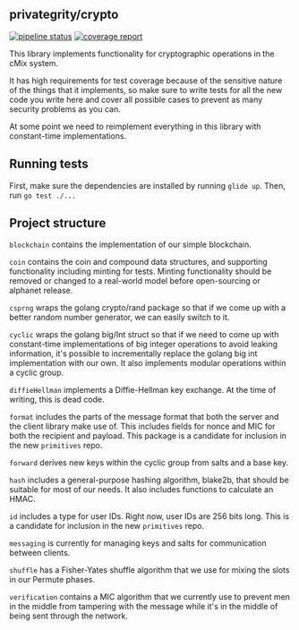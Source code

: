 privategrity/crypto
-------------------

[![pipeline status](https://gitlab.com/elixxir/crypto/badges/master/pipeline.svg)](https://gitlab.com/elixxir/crypto/commits/master)
[![coverage report](https://gitlab.com/elixxir/crypto/badges/master/coverage.svg)](https://gitlab.com/elixxir/crypto/commits/master)


This library implements functionality for cryptographic operations in
the cMix system.

It has high requirements for test coverage because of the sensitive nature of
the things that it implements, so make sure to write tests for all the new 
code you write here and cover all possible cases to prevent as many security
problems as you can.

At some point we need to reimplement everything in this library with 
constant-time implementations.

## Running tests

First, make sure the dependencies are installed by running `glide up`. Then,
run `go test ./...`

## Project structure

`blockchain` contains the implementation of our simple blockchain.

`coin` contains the coin and compound data structures, and supporting 
functionality including minting for tests. Minting functionality should be 
removed or changed to a real-world model before open-sourcing or alphanet 
release.

`csprng` wraps the golang crypto/rand package so that if we come up with a 
better random number generator, we can easily switch to it.

`cyclic` wraps the golang big/Int struct so that if we need to come up with 
constant-time implementations of big integer operations to avoid leaking 
information, it's possible to incrementally replace the golang big int 
implementation with our own. It also implements modular operations within a 
cyclic group.

`diffieHellman` implements a Diffie-Hellman key exchange. At the time of 
writing, this is dead code.

`format` includes the parts of the message format that both the server and 
the client library make use of. This includes fields for nonce and MIC for 
both the recipient and payload. This package is a candidate for inclusion in 
the new `primitives` repo.

`forward` derives new keys within the cyclic group from salts and a base key.

`hash` includes a general-purpose hashing algorithm, blake2b, that should be 
suitable for most of our needs. It also includes functions to calculate an HMAC.

`id` includes a type for user IDs. Right now, user IDs are 256 bits long. 
This is a candidate for inclusion in the new `primitives` repo.

`messaging` is currently for managing keys and salts for communication between
clients.

`shuffle` has a Fisher-Yates shuffle algorithm that we use for mixing 
the slots in our Permute phases.

`verification` contains a MIC algorithm that we currently use to prevent 
men in the middle from tampering with the message while it's in the middle of 
being sent through the network.

